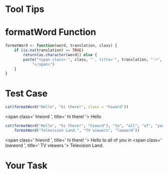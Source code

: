 Tool Tips
========================================================
 
<style>
.hiword {background:red}
.lowword {background:blue}
</style>
 
# formatWord Function

```r
formatWord <- function(word, translation, class) {
    if (is.na(translation) == TRUE) 
        return(as.character(word)) else {
        paste("<span class='", class, "', title='", translation, "'>", word, 
            "</span>")
    }
}
```


# Test Case

```r
cat(formatWord("Hello", "hi there!", class = "hiword"))
```

<span class=' hiword ', title=' hi there! '> Hello </span>



```r
cat(formatWord("Hello", "hi there!", "hiword"), "to", "all", "of", "you", "in", 
    formatWord("Television Land.", "TV viewers", "lowword"))
```

<span class=' hiword ', title=' hi there! '> Hello </span> to all of you in <span class=' lowword ', title=' TV viewers '> Television Land. </span>


# Your Task 





